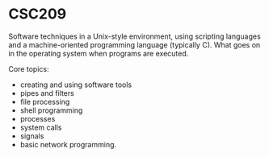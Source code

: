 # CSC209
Software techniques in a Unix-style environment, using scripting languages and a machine-oriented programming language (typically C). 
What goes on in the operating system when programs are executed. 

Core topics: 
* creating and using software tools
* pipes and filters
* file processing
* shell programming
* processes
* system calls
* signals
* basic network programming.
